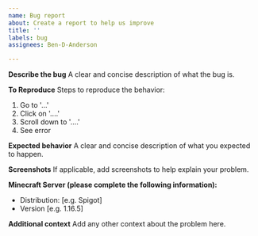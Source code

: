 ```yaml
---
name: Bug report
about: Create a report to help us improve
title: ''
labels: bug
assignees: Ben-D-Anderson

---
```


**Describe the bug**
A clear and concise description of what the bug is.

**To Reproduce**
Steps to reproduce the behavior:
1. Go to '...'
2. Click on '....'
3. Scroll down to '....'
4. See error

**Expected behavior**
A clear and concise description of what you expected to happen.

**Screenshots**
If applicable, add screenshots to help explain your problem.

**Minecraft Server (please complete the following information):**
 - Distribution: [e.g. Spigot]
 - Version [e.g. 1.16.5]

**Additional context**
Add any other context about the problem here.
